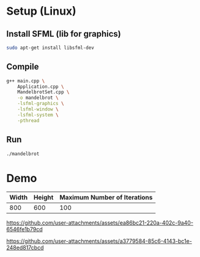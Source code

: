 # Setup (Linux)

## Install SFML (lib for graphics)

```bash
sudo apt-get install libsfml-dev
```

## Compile

```bash
g++ main.cpp \
    Application.cpp \
    MandelbrotSet.cpp \
    -o mandelbrot \
    -lsfml-graphics \
    -lsfml-window \
    -lsfml-system \
    -pthread
```

## Run

```bash
./mandelbrot
```

# Demo

| Width | Height | Maximum Number of Iterations |
|-------|--------|------------------------------|
| 800   | 600    | 100                          |

https://github.com/user-attachments/assets/ea86bc21-220a-402c-9a40-6546fe1b79cd

https://github.com/user-attachments/assets/a3779584-85c6-4143-bc1e-248ed817cbcd
